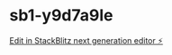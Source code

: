 # sb1-y9d7a9le

[Edit in StackBlitz next generation editor ⚡️](https://stackblitz.com/~/github.com/grifocx/sb1-y9d7a9le)